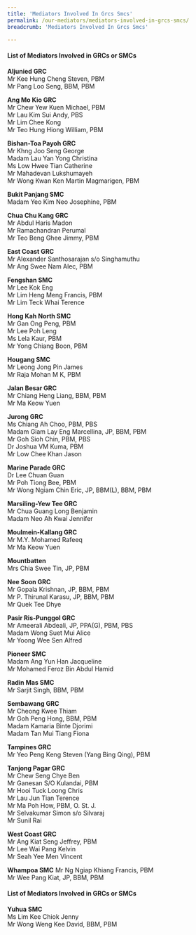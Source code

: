 ```yaml
---
title: 'Mediators Involved In Grcs Smcs'
permalink: /our-mediators/mediators-involved-in-grcs-smcs/
breadcrumb: 'Mediators Involved In Grcs Smcs'

---
```



#### List of Mediators Involved in GRCs or SMCs

**Aljunied GRC**<br>
Mr Kee Hung Cheng Steven, PBM<br>
Mr Pang Loo Seng, BBM, PBM<br>

**Ang Mo Kio GRC**<br>
Mr Chew Yew Kuen Michael, PBM<br>
Mr Lau Kim Sui Andy, PBS<br>
Mr Lim Chee Kong<br>
Mr Teo Hung Hiong William, PBM<br>

**Bishan-Toa Payoh GRC**<br>
Mr Khng Joo Seng George<br>
Madam Lau Yan Yong Christina<br>
Ms Low Hwee Tian Catherine<br>
Mr Mahadevan Lukshumayeh<br>
Mr Wong Kwan Ken Martin Magmarigen, PBM<br>

**Bukit Panjang SMC**<br>
Madam Yeo Kim Neo Josephine, PBM<br>

**Chua Chu Kang GRC**<br>
Mr Abdul Haris Madon<br>
Mr Ramachandran Perumal<br>
Mr Teo Beng Ghee Jimmy, PBM<br>

**East Coast GRC**<br>
Mr Alexander Santhosarajan s/o Singhamuthu<br>
Mr Ang Swee Nam Alec, PBM<br>

**Fengshan SMC**<br>
Mr Lee Kok Eng<br>
Mr Lim Heng Meng Francis, PBM<br>
Mr Lim Teck Whai Terence<br>

**Hong Kah North SMC**<br>
Mr Gan Ong Peng, PBM<br>
Mr Lee Poh Leng<br>
Ms Lela Kaur, PBM<br>
Mr Yong Chiang Boon, PBM<br>

**Hougang SMC**<br>
Mr Leong Jong Pin James<br>
Mr Raja Mohan M K, PBM<br>

**Jalan Besar GRC**<br>
Mr Chiang Heng Liang, BBM, PBM<br>
Mr Ma Keow Yuen<br>

**Jurong GRC**<br>
Ms Chiang Ah Choo, PBM, PBS<br>
Madam Giam Lay Eng Marcellina, JP, BBM, PBM<br>
Mr Goh Sioh Chin, PBM, PBS<br>
Dr Joshua VM Kuma, PBM<br>
Mr Low Chee Khan Jason<br>

**Marine Parade GRC**<br>
Dr Lee Chuan Guan<br>
Mr Poh Tiong Bee, PBM<br>
Mr Wong Ngiam Chin Eric, JP, BBM(L), BBM, PBM<br>

**Marsiling-Yew Tee GRC**<br>
Mr Chua Guang Long Benjamin<br>
Madam Neo Ah Kwai Jennifer<br>

**Moulmein-Kallang GRC**<br>
Mr M.Y. Mohamed Rafeeq<br>
Mr Ma Keow Yuen<br>

**Mountbatten**<br>
Mrs Chia Swee Tin, JP, PBM<br>

**Nee Soon GRC**<br>
Mr Gopala Krishnan, JP, BBM, PBM<br>
Mr P. Thirunal Karasu, JP, BBM, PBM<br>
Mr Quek Tee Dhye<br>

**Pasir Ris-Punggol GRC**<br>
Mr Ameerali Abdeali, JP, PPA(G), PBM, PBS<br>
Madam Wong Suet Mui Alice<br>
Mr Yoong Wee Sen Alfred<br>

**Pioneer SMC**<br>
Madam Ang Yun Han Jacqueline<br>
Mr Mohamed Feroz Bin Abdul Hamid<br>

**Radin Mas SMC**<br>
Mr Sarjit Singh, BBM, PBM<br>

**Sembawang GRC**<br>
Mr Cheong Kwee Thiam<br>
Mr Goh Peng Hong, BBM, PBM<br>
Madam Kamaria Binte Djorimi<br>
Madam Tan Mui Tiang Fiona<br>

**Tampines GRC**<br>
Mr Yeo Peng Keng Steven (Yang Bing Qing), PBM<br>

**Tanjong Pagar GRC**<br>
Mr Chew Seng Chye Ben<br>
Mr Ganesan S/O Kulandai, PBM<br>
Mr Hooi Tuck Loong Chris<br>
Mr Lau Jun Tian Terence<br>
Mr Ma Poh How, PBM, O. St. J.<br>
Mr Selvakumar Simon s/o Silvaraj<br>
Mr Sunil Rai<br>

**West Coast GRC**<br>
Mr Ang Kiat Seng Jeffrey, PBM<br>
Mr Lee Wai Pang Kelvin<br>
Mr Seah Yee Men Vincent<br>

**Whampoa SMC**
Mr Ng Ngiap Khiang Francis, PBM<br>
Mr Wee Pang Kiat, JP, BBM, PBM<br>
#### List of Mediators Involved in GRCs or SMCs

**Yuhua SMC**<br>
Ms Lim Kee Chiok Jenny<br>
Mr Wong Weng Kee David, BBM, PBM<br>
